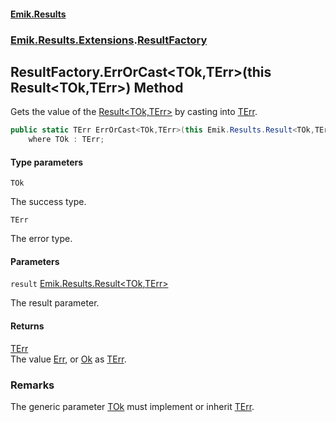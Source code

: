 #### [Emik.Results](index.md 'index')
### [Emik.Results.Extensions](Emik.Results.Extensions.md 'Emik.Results.Extensions').[ResultFactory](ResultFactory.md 'Emik.Results.Extensions.ResultFactory')

## ResultFactory.ErrOrCast<TOk,TErr>(this Result<TOk,TErr>) Method

Gets the value of the [Result&lt;TOk,TErr&gt;](Result_TOk,TErr_.md 'Emik.Results.Result<TOk,TErr>') by casting into [TErr](ResultFactory.ErrOrCast.gNm11yuJBXwIcab4OzxYTw.md#Emik.Results.Extensions.ResultFactory.ErrOrCast_TOk,TErr_(thisEmik.Results.Result_TOk,TErr_).TErr 'Emik.Results.Extensions.ResultFactory.ErrOrCast<TOk,TErr>(this Emik.Results.Result<TOk,TErr>).TErr').

```csharp
public static TErr ErrOrCast<TOk,TErr>(this Emik.Results.Result<TOk,TErr> result)
    where TOk : TErr;
```
#### Type parameters

<a name='Emik.Results.Extensions.ResultFactory.ErrOrCast_TOk,TErr_(thisEmik.Results.Result_TOk,TErr_).TOk'></a>

`TOk`

The success type.

<a name='Emik.Results.Extensions.ResultFactory.ErrOrCast_TOk,TErr_(thisEmik.Results.Result_TOk,TErr_).TErr'></a>

`TErr`

The error type.
#### Parameters

<a name='Emik.Results.Extensions.ResultFactory.ErrOrCast_TOk,TErr_(thisEmik.Results.Result_TOk,TErr_).result'></a>

`result` [Emik.Results.Result&lt;](Result_TOk,TErr_.md 'Emik.Results.Result<TOk,TErr>')[TOk](ResultFactory.ErrOrCast.gNm11yuJBXwIcab4OzxYTw.md#Emik.Results.Extensions.ResultFactory.ErrOrCast_TOk,TErr_(thisEmik.Results.Result_TOk,TErr_).TOk 'Emik.Results.Extensions.ResultFactory.ErrOrCast<TOk,TErr>(this Emik.Results.Result<TOk,TErr>).TOk')[,](Result_TOk,TErr_.md 'Emik.Results.Result<TOk,TErr>')[TErr](ResultFactory.ErrOrCast.gNm11yuJBXwIcab4OzxYTw.md#Emik.Results.Extensions.ResultFactory.ErrOrCast_TOk,TErr_(thisEmik.Results.Result_TOk,TErr_).TErr 'Emik.Results.Extensions.ResultFactory.ErrOrCast<TOk,TErr>(this Emik.Results.Result<TOk,TErr>).TErr')[&gt;](Result_TOk,TErr_.md 'Emik.Results.Result<TOk,TErr>')

The result parameter.

#### Returns
[TErr](ResultFactory.ErrOrCast.gNm11yuJBXwIcab4OzxYTw.md#Emik.Results.Extensions.ResultFactory.ErrOrCast_TOk,TErr_(thisEmik.Results.Result_TOk,TErr_).TErr 'Emik.Results.Extensions.ResultFactory.ErrOrCast<TOk,TErr>(this Emik.Results.Result<TOk,TErr>).TErr')  
The value [Err](Result_TOk,TErr_.Err.md 'Emik.Results.Result<TOk,TErr>.Err'), or [Ok](Result_TOk,TErr_.Ok.md 'Emik.Results.Result<TOk,TErr>.Ok') as [TErr](ResultFactory.ErrOrCast.gNm11yuJBXwIcab4OzxYTw.md#Emik.Results.Extensions.ResultFactory.ErrOrCast_TOk,TErr_(thisEmik.Results.Result_TOk,TErr_).TErr 'Emik.Results.Extensions.ResultFactory.ErrOrCast<TOk,TErr>(this Emik.Results.Result<TOk,TErr>).TErr').

### Remarks
  
The generic parameter [TOk](ResultFactory.ErrOrCast.gNm11yuJBXwIcab4OzxYTw.md#Emik.Results.Extensions.ResultFactory.ErrOrCast_TOk,TErr_(thisEmik.Results.Result_TOk,TErr_).TOk 'Emik.Results.Extensions.ResultFactory.ErrOrCast<TOk,TErr>(this Emik.Results.Result<TOk,TErr>).TOk') must implement or inherit [TErr](ResultFactory.ErrOrCast.gNm11yuJBXwIcab4OzxYTw.md#Emik.Results.Extensions.ResultFactory.ErrOrCast_TOk,TErr_(thisEmik.Results.Result_TOk,TErr_).TErr 'Emik.Results.Extensions.ResultFactory.ErrOrCast<TOk,TErr>(this Emik.Results.Result<TOk,TErr>).TErr').
